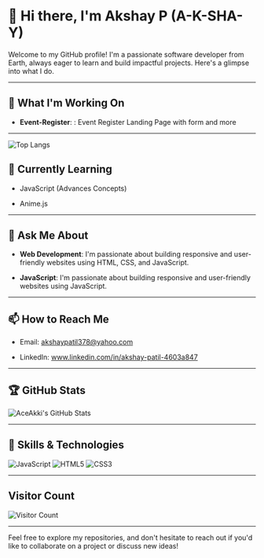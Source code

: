 # 👋 Hi there, I'm Akshay P (A-K-SHA-Y)

Welcome to my GitHub profile! I'm a passionate software developer from Earth, always eager to learn and build impactful projects. Here's a glimpse into what I do.

---

## 🔭 What I'm Working On

- **Event-Register**: : Event Register Landing Page with form and more

---
![Top Langs](https://github-readme-stats.vercel.app/api/top-langs/?username=AceAkki&layout=compact&theme=github_dark&hide_border=true)


## 🌱 Currently Learning

- JavaScript (Advances Concepts)

- Anime.js


---

## 💬 Ask Me About

- **Web Development**: I'm passionate about building responsive and user-friendly websites using HTML, CSS, and JavaScript.

- **JavaScript**: I'm passionate about building responsive and user-friendly websites using JavaScript.

---

## 📫 How to Reach Me

- Email: akshaypatil378@yahoo.com

- LinkedIn: www.linkedin.com/in/akshay-patil-4603a847

---

## 🏆 GitHub Stats

![AceAkki's GitHub Stats](https://github-readme-stats.vercel.app/api?username=AceAkki&show_icons=true&theme=github_dark&hide_border=true)

---

## 💼 Skills & Technologies

![JavaScript](https://img.shields.io/badge/-JavaScript-black?style=flat-square&logo=javascript)
![HTML5](https://img.shields.io/badge/-HTML5-black?style=flat-square&logo=html5)
![CSS3](https://img.shields.io/badge/-CSS3-black?style=flat-square&logo=css3)

---

## Visitor Count

![Visitor Count](https://profile-counter.glitch.me/AceAkki/count.svg)


---

Feel free to explore my repositories, and don't hesitate to reach out if you'd like to collaborate on a project or discuss new ideas!
